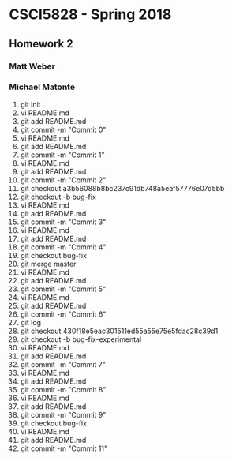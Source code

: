 # CSCI5828 - Spring 2018
## Homework 2
### Matt Weber
### Michael Matonte

1. git init<br>
2. vi README.md<br>
3. git add README.md<br>
4. git commit -m "Commit 0"<br>
5. vi README.md<br>
6. git add README.md<br>
7. git commit -m "Commit 1"<br>
8. vi README.md<br>
9. git add README.md<br>
10. git commit -m "Commit 2"<br>
11. git checkout a3b56088b8bc237c91db748a5eaf57776e07d5bb<br>
12. git checkout -b bug-fix<br>
13. vi README.md<br>
14. git add README.md<br>
15. git commit -m "Commit 3"<br>
16. vi README.md<br>
17. git add README.md<br>
18. git commit -m "Commit 4"<br>
19. git checkout bug-fix<br>
20. git merge master<br>
21. vi README.md<br>
22. git add README.md<br>
23. git commit -m "Commit 5"<br>
24. vi README.md<br>
25. git add README.md<br>
26. git commit -m "Commit 6"<br>
27. git log<br>
28. git checkout 430f18e5eac301511ed55a55e75e5fdac28c39d1<br>
29. git checkout -b bug-fix-experimental<br>
30. vi README.md<br>
31. git add README.md<br>
32. git commit -m "Commit 7"<br>
33. vi README.md<br>
34. git add README.md<br>
35. git commit -m "Commit 8"<br>
36. vi README.md<br>
37. git add README.md<br>
38. git commit -m "Commit 9"<br>
39. git checkout bug-fix<br>
40. vi README.md<br>
41. git add README.md<br>
42. git commit -m "Commit 11"<br>
